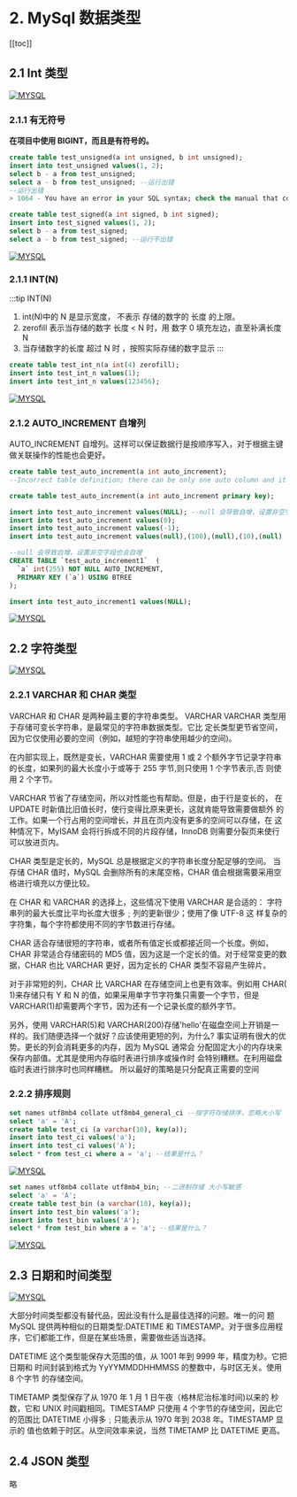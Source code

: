 # 2. MySql 数据类型
[[toc]]
## 2.1 Int 类型
<a data-fancybox title="MYSQL" href="./image/mysql11.jpg">![MYSQL](./image/mysql11.jpg)</a>

### 2.1.1 有无符号
**在项目中使用 BIGINT，而且是有符号的。**
```sql
create table test_unsigned(a int unsigned, b int unsigned); 
insert into test_unsigned values(1, 2); 
select b - a from test_unsigned; 
select a - b from test_unsigned; --运行出错
--运行出错
> 1064 - You have an error in your SQL syntax; check the manual that corresponds to your MySQL server version for the right syntax to use near '--运行出错' at line 1

create table test_signed(a int signed, b int signed); 
insert into test_signed values(1, 2); 
select b - a from test_signed; 
select a - b from test_signed; --运行不出错

```
<a data-fancybox title="MYSQL" href="./image/mysql12.jpg">![MYSQL](./image/mysql12.jpg)</a>

### 2.1.1 INT(N)

:::tip INT(N)
1. int(N)中的 N 是显示宽度， 不表示 存储的数字的 长度 的上限。 
2. zerofill 表示当存储的数字 长度 < N 时，用 数字 0 填充左边，直至补满长度 N 
3. 当存储数字的长度 超过 N 时 ，按照实际存储的数字显示
:::

```sql
create table test_int_n(a int(4) zerofill); 
insert into test_int_n values(1); 
insert into test_int_n values(123456);
```
<a data-fancybox title="MYSQL" href="./image/mysql13.jpg">![MYSQL](./image/mysql13.jpg)</a>


### 2.1.2 AUTO_INCREMENT 自增列
AUTO_INCREMENT 自增列。这样可以保证数据行是按顺序写入，对于根据主键做关联操作的性能也会更好。

```sql
create table test_auto_increment(a int auto_increment);
--Incorrect table definition; there can be only one auto column and it must be defined as a key

create table test_auto_increment(a int auto_increment primary key);

insert into test_auto_increment values(NULL); --null 会导致自增，设置非空字段也会自增
insert into test_auto_increment values(0); 
insert into test_auto_increment values(-1); 
insert into test_auto_increment values(null),(100),(null),(10),(null)

--null 会导致自增，设置非空字段也会自增
CREATE TABLE `test_auto_increment1`  (
  `a` int(255) NOT NULL AUTO_INCREMENT,
  PRIMARY KEY (`a`) USING BTREE
);

insert into test_auto_increment1 values(NULL);
```

<a data-fancybox title="MYSQL" href="./image/mysql14.jpg">![MYSQL](./image/mysql14.jpg)</a>

## 2.2 字符类型

<a data-fancybox title="MYSQL" href="./image/mysql15.jpg">![MYSQL](./image/mysql15.jpg)</a>

### 2.2.1 VARCHAR 和 CHAR 类型

VARCHAR 和 CHAR 是两种最主要的字符串类型。 VARCHAR VARCHAR 类型用于存储可变长字符串，是最常见的字符串数据类型。它比 定长类型更节省空间，因为它仅使用必要的空间（例如，越短的字符串使用越少的空间)。

在内部实现上，既然是变长，VARCHAR 需要使用 1 或 2 个额外字节记录字符串的长度，如果列的最大长度小于或等于 255 字节,则只使用 1 个字节表示,否 则使用 2 个字节。 

VARCHAR 节省了存储空间，所以对性能也有帮助。但是，由于行是变长的， 在 UPDATE 时新值比旧值长时，使行变得比原来更长，这就肯能导致需要做额外 的工作。如果一个行占用的空间增长，并且在页内没有更多的空间可以存储，在 这种情况下，MyISAM 会将行拆成不同的片段存储，InnoDB 则需要分裂页来使行 可以放进页内。 

CHAR 类型是定长的，MySQL 总是根据定义的字符串长度分配足够的空间。 当存储 CHAR 值时，MySQL 会删除所有的末尾空格，CHAR 值会根据需要采用空 格进行填充以方便比较。 

在 CHAR 和 VARCHAR 的选择上，这些情况下使用 VARCHAR 是合适的： 
字符串列的最大长度比平均长度大很多﹔列的更新很少；使用了像 UTF-8 这 样复杂的字符集，每个字符都使用不同的字节数进行存储。 

CHAR 适合存储很短的字符串，或者所有值定长或都接近同一个长度。例如， CHAR 非常适合存储密码的 MD5 值，因为这是一个定长的值。对于经常变更的数据，CHAR 也比 VARCHAR 更好，因为定长的 CHAR 类型不容易产生碎片。 

对于非常短的列，CHAR 比 VARCHAR 在存储空间上也更有效率。例如用 CHAR( 1)来存储只有 Y 和 N 的值，如果采用单字节字符集只需要一个字节，但是 VARCHAR(1)却需要两个字节，因为还有一个记录长度的额外字节。 

另外，使用 VARCHAR(5)和 VARCHAR(200)存储'hello'在磁盘空间上开销是一 样的。我们随便选择一个就好？应该使用更短的列，为什么? 事实证明有很大的优势。更长的列会消耗更多的内存，因为 MySQL 通常会 分配固定大小的内存块来保存内部值。尤其是使用内存临时表进行排序或操作时 会特别糟糕。在利用磁盘临时表进行排序时也同样糟糕。 所以最好的策略是只分配真正需要的空间

### 2.2.2 排序规则

```sql
set names utf8mb4 collate utf8mb4_general_ci --按字符存储排序，忽略大小写
select 'a' = 'A'; 
create table test_ci (a varchar(10), key(a));
insert into test_ci values('a'); 
insert into test_ci values('A'); 
select * from test_ci where a = 'a'; --结果是什么？
```
<a data-fancybox title="MYSQL" href="./image/mysql17.jpg">![MYSQL](./image/mysql17.jpg)</a>

```sql 
set names utf8mb4 collate utf8mb4_bin; --二进制存储 大小写敏感
select 'a' = 'A'; 
create table test_bin (a varchar(10), key(a));
insert into test_bin values('a'); 
insert into test_bin values('A'); 
select * from test_bin where a = 'a'; --结果是什么？
```
<a data-fancybox title="MYSQL" href="./image/mysql18.jpg">![MYSQL](./image/mysql18.jpg)</a>

## 2.3 日期和时间类型

<a data-fancybox title="MYSQL" href="./image/mysql16.jpg">![MYSQL](./image/mysql16.jpg)</a>

大部分时间类型都没有替代品，因此没有什么是最佳选择的问题。唯一的问 题 MySQL 提供两种相似的日期类型:DATETIME 和 TIMESTAMP。对于很多应用程序，它们都能工作，但是在某些场景，需要做些适当选择。 

DATETIME 这个类型能保存大范围的值，从 1001 年到 9999 年，精度为秒。它把日期和 时间封装到格式为 YyYYMMDDHHMMSS 的整数中，与时区无关。使用 8 个字节 的存储空间。 

TIMETAMP 类型保存了从 1970 年 1 月 1 日午夜（格林尼治标准时间)以来的 秒数，它和 UNIX 时间戳相同。TIMESTAMP 只使用 4 个字节的存储空间，因此它 的范围比 DATETIME 小得多﹔只能表示从 1970 年到 2038 年。TIMESTAMP 显示的 值也依赖于时区。从空间效率来说，当然 TIMETAMP 比 DATETIME 更高。


## 2.4 JSON 类型

略